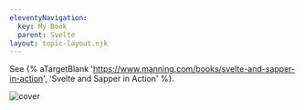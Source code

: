 ```yaml
---
eleventyNavigation:
  key: My Book
  parent: Svelte
layout: topic-layout.njk
---
```


See {% aTargetBlank 'https://www.manning.com/books/svelte-and-sapper-in-action', 'Svelte and Sapper in Action' %}.

![cover](/blog/assets/book-cover.png)
